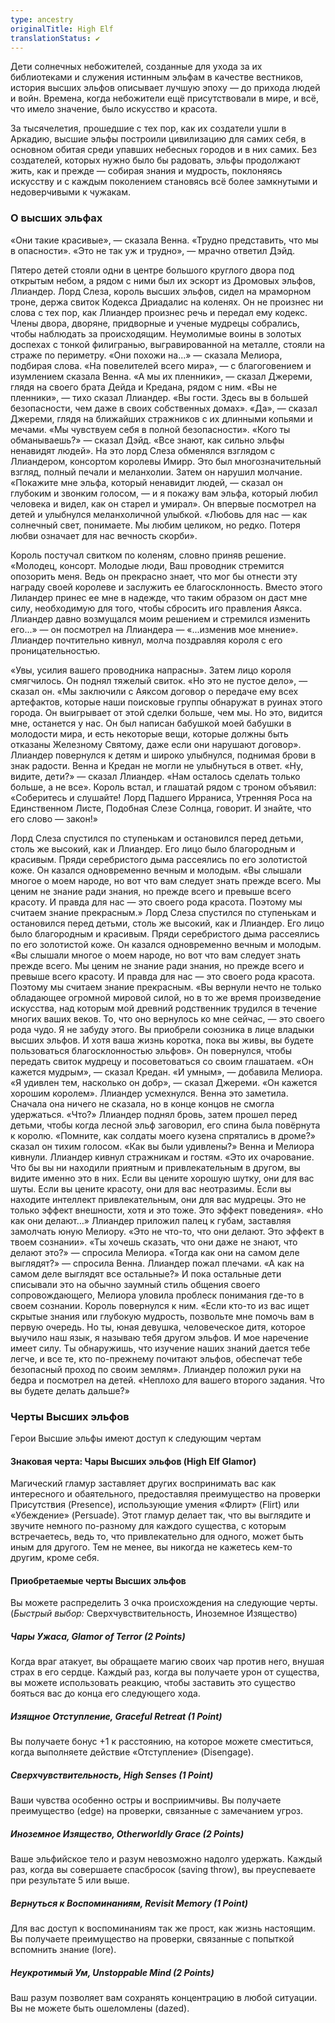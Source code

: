 ```yaml
---
type: ancestry
originalTitle: High Elf
translationStatus: ✔️
---
```


Дети солнечных небожителей, созданные для ухода за их библиотеками и служения истинным эльфам в качестве вестников, история высших эльфов описывает лучшую эпоху — до прихода людей и войн. Времена, когда небожители ещё присутствовали в мире, и всё, что имело значение, было искусство и красота.

За тысячелетия, прошедшие с тех пор, как их создатели ушли в Аркадию, высшие эльфы построили цивилизацию для самих себя, в основном обитая среди упавших небесных городов и в них самих. Без создателей, которых нужно было бы радовать, эльфы продолжают жить, как и прежде — собирая знания и мудрость, поклоняясь искусству и с каждым поколением становясь всё более замкнутыми и недоверчивыми к чужакам.

### О высших эльфах

«Они такие красивые», — сказала Венна. «Трудно представить, что мы в
опасности».
«Это не так уж и трудно», — мрачно ответил Дэйд.

Пятеро детей стояли одни в центре большого круглого двора под открытым небом, а рядом с ними был их эскорт из Дромовых эльфов, Ллиандер.
Лорд Слеза, король высших эльфов, сидел на мраморном троне, держа свиток Кодекса Дриадалис на коленях. Он не произнес ни слова с тех пор, как Ллиандер произнес речь и передал ему кодекс. Члены двора, дворяне, придворные и ученые мудрецы собрались, чтобы наблюдать за происходящим.
Неумолимые воины в золотых доспехах с тонкой филигранью, выгравированной на металле, стояли на страже по периметру.
«Они похожи на...» — сказала Мелиора, подбирая слова.
«На повелителей всего мира», — с благоговением и изумлением сказала Венна.
«А мы их пленники», — сказал Джереми, глядя на своего брата Дейда и Кредана, рядом с ним.
«Вы не пленники», — тихо сказал Ллиандер. «Вы гости. Здесь вы в большей безопасности, чем даже в своих собственных домах».
«Да», — сказал Джереми, глядя на ближайших стражников с их длинными копьями и мечами. «Мы чувствуем себя в полной безопасности».
«Кого ты обманываешь?» — сказал Дэйд. «Все знают, как сильно эльфы ненавидят людей».
На это лорд Слеза обменялся взглядом с Ллиандером, консортом королевы Имирр. Это был многозначительный взгляд, полный печали и меланхолии. Затем он нарушил молчание.
«Покажите мне эльфа, который ненавидит людей, — сказал он глубоким и звонким голосом, — и я покажу вам эльфа, который любил человека и видел, как он старел и умирал». Он впервые посмотрел на детей и улыбнулся меланхоличной улыбкой. «Любовь для нас — как солнечный свет, понимаете. Мы любим целиком, но редко. Потеря любви означает для нас вечность скорби».

Король постучал свитком по коленям, словно приняв решение. «Молодец, консорт. Молодые люди, Ваш проводник стремится опозорить меня. Ведь он прекрасно знает, что мог бы отнести эту награду своей королеве и заслужить ее благосклонность. Вместо этого Лиландер принес ее мне в надежде, что таким образом он даст мне силу, необходимую для того, чтобы сбросить иго правления Аякса. Ллиандер давно возмущался моим решением и стремился изменить его...» — он посмотрел на Ллиандера — «...изменив мое мнение».
Ллиандер почтительно кивнул, молча поздравляя короля с его проницательностью.

«Увы, усилия вашего проводника напрасны». Затем лицо короля смягчилось. Он поднял тяжелый свиток. «Но это не пустое дело», — сказал он. «Мы заключили с Аяксом договор о передаче ему всех артефактов, которые наши поисковые группы обнаружат в руинах этого города. Он выигрывает от этой сделки больше, чем мы. Но это, видится мне, останется у нас. Он был написан бабушкой моей бабушки в молодости мира,
и есть некоторые вещи, которые должны быть отказаны Железному Святому, даже если они нарушают договор».
Ллиандер повернулся к детям и широко улыбнулся, поднимая брови
в знак радости. Венна и Кредан не могли не улыбнуться в ответ.
«Ну, видите, дети?» — сказал Ллиандер. «Нам осталось сделать только больше, а не все». Король встал, и глашатай рядом с троном объявил: «Соберитесь и слушайте! Лорд Падшего Ирраниса, Утренняя Роса на Единственном Листе,
Подобная Слезе Солнца, говорит. И знайте, что его слово — закон!»

Лорд Слеза спустился по ступенькам и остановился перед детьми, столь же высокий, как и Ллиандер. Его лицо было благородным и красивым. Пряди серебристого дыма рассеялись по его золотистой коже. Он казался одновременно вечным и молодым.
«Вы слышали многое о моем народе, но вот что вам следует знать прежде всего. Мы ценим не знание ради знания, но прежде всего и превыше всего красоту. И правда для нас — это своего рода красота. Поэтому мы считаем знание прекрасным.»
Лорд Слеза спустился по ступенькам и остановился перед детьми, столь же высокий, как и Ллиандер. Его лицо было благородным и красивым. Пряди серебристого дыма рассеялись по его золотистой коже. Он казался одновременно вечным и молодым.
«Вы слышали многое о моем народе, но вот что вам следует знать прежде всего. Мы ценим не знание ради знания, но прежде всего и превыше всего красоту. И правда для нас — это своего рода красота. Поэтому мы считаем знание прекрасным.
«Вы вернули нечто не только обладающее огромной мировой силой, но в то же время произведение искусства, над которым мой древний родственник трудился в течение многих ваших веков. То, что оно вернулось ко мне сейчас, — это своего рода чудо. Я не забуду этого. Вы приобрели союзника в лице владыки высших эльфов. И хотя ваша жизнь коротка, пока вы живы, вы будете пользоваться благосклонностью эльфов». Он повернулся, чтобы передать свиток мудрецу и посоветоваться со своим глашатаем.
«Он кажется мудрым», — сказал Кредан.
«И умным», — добавила Мелиора.
«Я удивлен тем, насколько он добр», — сказал Джереми. «Он кажется хорошим королем».
Ллиандер усмехнулся. Венна это заметила. Сначала она ничего не сказала, но в конце концов не смогла удержаться. «Что?» 
Ллиандер поднял бровь, затем прошел перед детьми, чтобы когда лесной эльф заговорил, его спина была повёрнута к королю.
«Помните, как солдаты моего кузена спрятались в дроме?» сказал он тихим голосом. «Как вы были удивлены?»
Венна и Мелиора кивнули. Ллиандер кивнул стражникам и гостям. «Это их очарование. Что бы вы ни находили приятным и привлекательным в другом, вы видите именно это в них. Если вы цените хорошую шутку, они для вас шуты. Если вы цените красоту, они для вас неотразимы. Если вы находите интеллект привлекательным, они для вас мудрецы. Это не только эффект внешности, хотя и это тоже. Это эффект поведения».
«Но как они делают…»
Ллиандер приложил палец к губам, заставляя замолчать юную Мелиору. «Это не что-то, что они делают. Это эффект в твоем сознании».
«Ты хочешь сказать, что они даже не знают, что делают это?» — спросила Мелиора.
«Тогда как они на самом деле выглядят?» — спросила Венна.
Ллиандер пожал плечами. «А как на самом деле выглядят все остальные?» И пока остальные дети списывали это на обычно заумный стиль общения своего сопровождающего, Мелиора уловила проблеск понимания где-то в своем сознании.
Король повернулся к ним. «Если кто-то из вас ищет скрытые знания
или глубокую мудрость, позвольте мне помочь вам в первую очередь. Но ты, юная девушка, человеческое дитя, которое выучило наш язык, я называю тебя другом эльфов. И мое наречение имеет силу. Ты обнаружишь, что изучение наших знаний дается тебе легче, и все те, кто по-прежнему почитают эльфов, обеспечат тебе безопасный проход по своим землям».
Ллиандер положил руки на бедра и посмотрел на детей. «Неплохо для вашего второго задания. Что вы будете делать дальше?»

### Черты Высших эльфов

Герои Высшие эльфы имеют доступ к следующим чертам

#### Знаковая черта: Чары Высших эльфов (High Elf Glamor)

Магический гламур заставляет других воспринимать вас как интересного и обаятельного, предоставляя преимущество на проверки Присутствия (Presence), использующие умения «Флирт» (Flirt) или «Убеждение» (Persuade). Этот гламур делает так, что вы выглядите и звучите немного по-разному для каждого существа, с которым встречаетесь, ведь то, что привлекательно для одного, может быть иным для другого. Тем не менее, вы никогда не кажетесь кем-то другим, кроме себя.

#### Приобретаемые черты Высших эльфов

Вы можете распределить 3 очка происхождения на следующие черты. (*Быстрый выбор:* Сверхчувствительность, Иноземное Изящество)

##### Чары Ужаса, Glamor of Terror (2 Points)

Когда враг атакует, вы обращаете магию своих чар против него, внушая страх в его сердце. Каждый раз, когда вы получаете урон от существа, вы можете использовать реакцию, чтобы заставить это существо бояться вас до конца его следующего хода.

##### Изящное Отступление, Graceful Retreat (1 Point)

Вы получаете бонус +1 к расстоянию, на которое можете сместиться, когда выполняете действие «Отступление» (Disengage).

##### Сверхчувствительность, High Senses (1 Point)

Ваши чувства особенно остры и восприимчивы. Вы получаете преимущество (edge) на проверки, связанные с замечанием угроз.

##### Иноземное Изящество, Otherworldly Grace (2 Points)

Ваше эльфийское тело и разум невозможно надолго удержать. Каждый раз, когда вы совершаете спасбросок (saving throw), вы преуспеваете при результате 5 или выше.

##### Вернуться к Воспоминаниям, Revisit Memory (1 Point)

Для вас доступ к воспоминаниям так же прост, как жизнь настоящим. Вы получаете преимущество на проверки, связанные с попыткой вспомнить знание (lore).

##### Неукротимый Ум, Unstoppable Mind (2 Points)

Ваш разум позволяет вам сохранять концентрацию в любой ситуации. Вы не можете быть ошеломлены (dazed).
